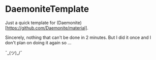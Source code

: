 # DaemoniteTemplate

Just a quick template for (Daemonite)[https://github.com/Daemonite/material].

Sincerely, nothing that can't be done in 2 minutes. But I did it once and I don't plan on doing it again so ...

¯\_(ツ)_/¯ 
